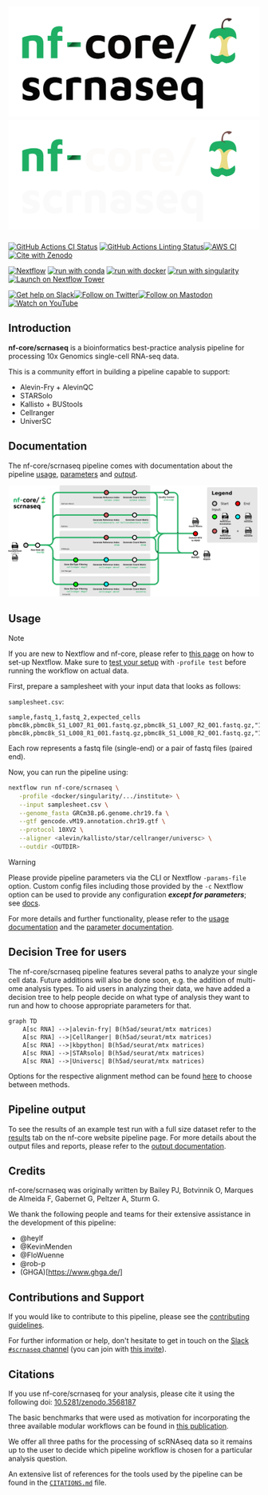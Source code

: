 # ![nf-core/scrnaseq](docs/images/nf-core-scrnaseq_logo_light.png#gh-light-mode-only) ![nf-core/scrnaseq](docs/images/nf-core-scrnaseq_logo_dark.png#gh-dark-mode-only)

[![GitHub Actions CI Status](https://github.com/nf-core/scrnaseq/workflows/nf-core%20CI/badge.svg)](https://github.com/nf-core/scrnaseq/actions?query=workflow%3A%22nf-core+CI%22)
[![GitHub Actions Linting Status](https://github.com/nf-core/scrnaseq/workflows/nf-core%20linting/badge.svg)](https://github.com/nf-core/scrnaseq/actions?query=workflow%3A%22nf-core+linting%22)[![AWS CI](https://img.shields.io/badge/CI%20tests-full%20size-FF9900?labelColor=000000&logo=Amazon%20AWS)](https://nf-co.re/scrnaseq/results)[![Cite with Zenodo](http://img.shields.io/badge/DOI-10.5281/zenodo.3568187-1073c8?labelColor=000000)](https://doi.org/10.5281/zenodo.3568187)

[![Nextflow](https://img.shields.io/badge/nextflow%20DSL2-%E2%89%A523.04.0-23aa62.svg)](https://www.nextflow.io/)
[![run with conda](http://img.shields.io/badge/run%20with-conda-3EB049?labelColor=000000&logo=anaconda)](https://docs.conda.io/en/latest/)
[![run with docker](https://img.shields.io/badge/run%20with-docker-0db7ed?labelColor=000000&logo=docker)](https://www.docker.com/)
[![run with singularity](https://img.shields.io/badge/run%20with-singularity-1d355c.svg?labelColor=000000)](https://sylabs.io/docs/)
[![Launch on Nextflow Tower](https://img.shields.io/badge/Launch%20%F0%9F%9A%80-Nextflow%20Tower-%234256e7)](https://tower.nf/launch?pipeline=https://github.com/nf-core/scrnaseq)

[![Get help on Slack](http://img.shields.io/badge/slack-nf--core%20%23scrnaseq-4A154B?labelColor=000000&logo=slack)](https://nfcore.slack.com/channels/scrnaseq)[![Follow on Twitter](http://img.shields.io/badge/twitter-%40nf__core-1DA1F2?labelColor=000000&logo=twitter)](https://twitter.com/nf_core)[![Follow on Mastodon](https://img.shields.io/badge/mastodon-nf__core-6364ff?labelColor=FFFFFF&logo=mastodon)](https://mstdn.science/@nf_core)[![Watch on YouTube](http://img.shields.io/badge/youtube-nf--core-FF0000?labelColor=000000&logo=youtube)](https://www.youtube.com/c/nf-core)

## Introduction

**nf-core/scrnaseq** is a bioinformatics best-practice analysis pipeline for processing 10x Genomics single-cell RNA-seq data.

This is a community effort in building a pipeline capable to support:

- Alevin-Fry + AlevinQC
- STARSolo
- Kallisto + BUStools
- Cellranger
- UniverSC

## Documentation

The nf-core/scrnaseq pipeline comes with documentation about the pipeline [usage](https://nf-co.re/scrnaseq/usage), [parameters](https://nf-co.re/scrnaseq/parameters) and [output](https://nf-co.re/scrnaseq/output).

![scrnaseq workflow](docs/images/scrnaseq_pipeline_v1.0_metro_clean.png)

## Usage

> [!NOTE]
> If you are new to Nextflow and nf-core, please refer to [this page](https://nf-co.re/docs/usage/installation) on how to set-up Nextflow. Make sure to [test your setup](https://nf-co.re/docs/usage/introduction#how-to-run-a-pipeline) with `-profile test` before running the workflow on actual data.

First, prepare a samplesheet with your input data that looks as follows:

`samplesheet.csv`:

```csv
sample,fastq_1,fastq_2,expected_cells
pbmc8k,pbmc8k_S1_L007_R1_001.fastq.gz,pbmc8k_S1_L007_R2_001.fastq.gz,"10000"
pbmc8k,pbmc8k_S1_L008_R1_001.fastq.gz,pbmc8k_S1_L008_R2_001.fastq.gz,"10000"
```

Each row represents a fastq file (single-end) or a pair of fastq files (paired end).

Now, you can run the pipeline using:

```bash
nextflow run nf-core/scrnaseq \
   -profile <docker/singularity/.../institute> \
   --input samplesheet.csv \
   --genome_fasta GRCm38.p6.genome.chr19.fa \
   --gtf gencode.vM19.annotation.chr19.gtf \
   --protocol 10XV2 \
   --aligner <alevin/kallisto/star/cellranger/universc> \
   --outdir <OUTDIR>
```

> [!WARNING]
> Please provide pipeline parameters via the CLI or Nextflow `-params-file` option. Custom config files including those provided by the `-c` Nextflow option can be used to provide any configuration _**except for parameters**_;
> see [docs](https://nf-co.re/usage/configuration#custom-configuration-files).

For more details and further functionality, please refer to the [usage documentation](https://nf-co.re/scrnaseq/usage) and the [parameter documentation](https://nf-co.re/scrnaseq/parameters).

## Decision Tree for users

The nf-core/scrnaseq pipeline features several paths to analyze your single cell data. Future additions will also be done soon, e.g. the addition of multi-ome analysis types. To aid users in analyzing their data, we have added a decision tree to help people decide on what type of analysis they want to run and how to choose appropriate parameters for that.

```mermaid
graph TD
    A[sc RNA] -->|alevin-fry| B(h5ad/seurat/mtx matrices)
    A[sc RNA] -->|CellRanger| B(h5ad/seurat/mtx matrices)
    A[sc RNA] -->|kbpython| B(h5ad/seurat/mtx matrices)
    A[sc RNA] -->|STARsolo| B(h5ad/seurat/mtx matrices)
    A[sc RNA] -->|Universc| B(h5ad/seurat/mtx matrices)
```

Options for the respective alignment method can be found [here](https://github.com/nf-core/scrnaseq/blob/dev/docs/usage.md#aligning-options) to choose between methods.

## Pipeline output

To see the results of an example test run with a full size dataset refer to the [results](https://nf-co.re/scrnaseq/results) tab on the nf-core website pipeline page.
For more details about the output files and reports, please refer to the
[output documentation](https://nf-co.re/scrnaseq/output).

## Credits

nf-core/scrnaseq was originally written by Bailey PJ, Botvinnik O, Marques de Almeida F, Gabernet G, Peltzer A, Sturm G.

We thank the following people and teams for their extensive assistance in the development of this pipeline:

- @heylf
- @KevinMenden
- @FloWuenne
- @rob-p
- (GHGA)[https://www.ghga.de/]

## Contributions and Support

If you would like to contribute to this pipeline, please see the [contributing guidelines](.github/CONTRIBUTING.md).

For further information or help, don't hesitate to get in touch on the [Slack `#scrnaseq` channel](https://nfcore.slack.com/channels/scrnaseq) (you can join with [this invite](https://nf-co.re/join/slack)).

## Citations

If you use nf-core/scrnaseq for your analysis, please cite it using the following doi: [10.5281/zenodo.3568187](https://doi.org/10.5281/zenodo.3568187)

The basic benchmarks that were used as motivation for incorporating the three available modular workflows can be found in [this publication](https://www.biorxiv.org/content/10.1101/673285v2).

We offer all three paths for the processing of scRNAseq data so it remains up to the user to decide which pipeline workflow is chosen for a particular analysis question.

An extensive list of references for the tools used by the pipeline can be found in the [`CITATIONS.md`](CITATIONS.md) file.

